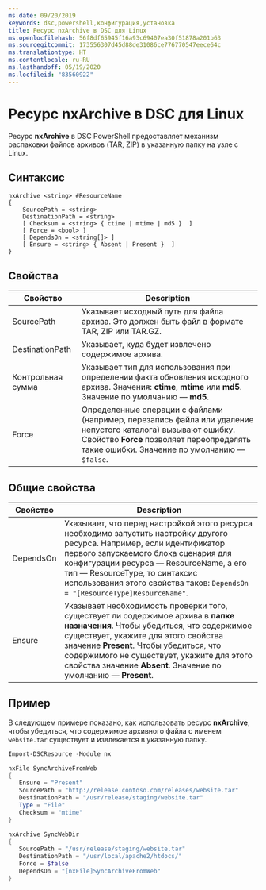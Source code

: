 ```yaml
---
ms.date: 09/20/2019
keywords: dsc,powershell,конфигурация,установка
title: Ресурс nxArchive в DSC для Linux
ms.openlocfilehash: 56f8df65945f16a93c69407ea30f51878a201b63
ms.sourcegitcommit: 173556307d45d88de31086ce776770547eece64c
ms.translationtype: HT
ms.contentlocale: ru-RU
ms.lasthandoff: 05/19/2020
ms.locfileid: "83560922"
---
```

# <a name="dsc-for-linux-nxarchive-resource"></a>Ресурс nxArchive в DSC для Linux

Ресурс **nxArchive** в DSC PowerShell предоставляет механизм распаковки файлов архивов (TAR, ZIP) в указанную папку на узле с Linux.

## <a name="syntax"></a>Синтаксис

```Syntax
nxArchive <string> #ResourceName
{
    SourcePath = <string>
    DestinationPath = <string>
    [ Checksum = <string> { ctime | mtime | md5 }  ]
    [ Force = <bool> ]
    [ DependsOn = <string[]> ]
    [ Ensure = <string> { Absent | Present }  ]
}
```

## <a name="properties"></a>Свойства

|Свойство |Description |
|---|---|
|SourcePath |Указывает исходный путь для файла архива. Это должен быть файл в формате TAR, ZIP или TAR.GZ. |
|DestinationPath |Указывает, куда будет извлечено содержимое архива. |
|Контрольная сумма |Указывает тип для использования при определении факта обновления исходного архива. Значения: **ctime**, **mtime** или **md5**. Значение по умолчанию — **md5**. |
|Force |Определенные операции с файлами (например, перезапись файла или удаление непустого каталога) вызывают ошибку. Свойство **Force** позволяет переопределять такие ошибки. Значение по умолчанию — `$false`. |

## <a name="common-properties"></a>Общие свойства

|Свойство |Description |
|---|---|
|DependsOn |Указывает, что перед настройкой этого ресурса необходимо запустить настройку другого ресурса. Например, если идентификатор первого запускаемого блока сценария для конфигурации ресурса — ResourceName, а его тип — ResourceType, то синтаксис использования этого свойства таков: `DependsOn = "[ResourceType]ResourceName"`. |
|Ensure |Указывает необходимость проверки того, существует ли содержимое архива в **папке назначения**. Чтобы убедиться, что содержимое существует, укажите для этого свойства значение **Present**. Чтобы убедиться, что содержимого не существует, укажите для этого свойства значение **Absent**. Значение по умолчанию — **Present**. |

## <a name="example"></a>Пример

В следующем примере показано, как использовать ресурс **nxArchive**, чтобы убедиться, что содержимое архивного файла с именем `website.tar` существует и извлекается в указанную папку.

```powershell
Import-DSCResource -Module nx

nxFile SyncArchiveFromWeb
{
   Ensure = "Present"
   SourcePath = "http://release.contoso.com/releases/website.tar"
   DestinationPath = "/usr/release/staging/website.tar"
   Type = "File"
   Checksum = "mtime"
}

nxArchive SyncWebDir
{
   SourcePath = "/usr/release/staging/website.tar"
   DestinationPath = "/usr/local/apache2/htdocs/"
   Force = $false
   DependsOn = "[nxFile]SyncArchiveFromWeb"
}
```
